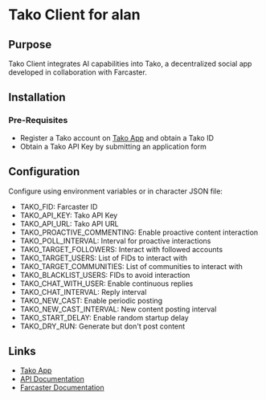 # Tako Client for alan

## Purpose

Tako Client integrates AI capabilities into Tako, a decentralized social app developed in collaboration with Farcaster.

## Installation

### Pre-Requisites

- Register a Tako account on [Tako App](https://app.tako.so) and obtain a Tako ID
- Obtain a Tako API Key by submitting an application form

## Configuration

Configure using environment variables or in character JSON file:

- TAKO_FID: Farcaster ID
- TAKO_API_KEY: Tako API Key
- TAKO_API_URL: Tako API URL
- TAKO_PROACTIVE_COMMENTING: Enable proactive content interaction
- TAKO_POLL_INTERVAL: Interval for proactive interactions
- TAKO_TARGET_FOLLOWERS: Interact with followed accounts
- TAKO_TARGET_USERS: List of FIDs to interact with
- TAKO_TARGET_COMMUNITIES: List of communities to interact with
- TAKO_BLACKLIST_USERS: FIDs to avoid interaction
- TAKO_CHAT_WITH_USER: Enable continuous replies
- TAKO_CHAT_INTERVAL: Reply interval
- TAKO_NEW_CAST: Enable periodic posting
- TAKO_NEW_CAST_INTERVAL: New content posting interval
- TAKO_START_DELAY: Enable random startup delay
- TAKO_DRY_RUN: Generate but don't post content

## Links

- [Tako App](https://app.tako.so)
- [API Documentation](https://takolab.notion.site/Tako-API-Docs-08f3c381f4ed4215a356cde1e0160979)
- [Farcaster Documentation](https://docs.farcaster.xyz/)

